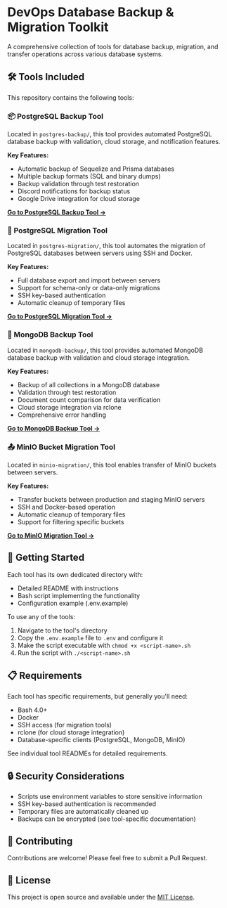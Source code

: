 # DevOps Database Backup & Migration Toolkit

A comprehensive collection of tools for database backup, migration, and transfer operations across various database systems.

## 🛠️ Tools Included

This repository contains the following tools:

### 📦 PostgreSQL Backup Tool

Located in `postgres-backup/`, this tool provides automated PostgreSQL database backup with validation, cloud storage, and notification features.

**Key Features:**
- Automatic backup of Sequelize and Prisma databases
- Multiple backup formats (SQL and binary dumps)
- Backup validation through test restoration
- Discord notifications for backup status
- Google Drive integration for cloud storage

**[Go to PostgreSQL Backup Tool →](./postgres-backup/)**

### 🔄 PostgreSQL Migration Tool

Located in `postgres-migration/`, this tool automates the migration of PostgreSQL databases between servers using SSH and Docker.

**Key Features:**
- Full database export and import between servers
- Support for schema-only or data-only migrations
- SSH key-based authentication
- Automatic cleanup of temporary files

**[Go to PostgreSQL Migration Tool →](./postgres-migration/)**

### 💾 MongoDB Backup Tool

Located in `mongodb-backup/`, this tool provides automated MongoDB database backup with validation and cloud storage integration.

**Key Features:**
- Backup of all collections in a MongoDB database
- Validation through test restoration
- Document count comparison for data verification
- Cloud storage integration via rclone
- Comprehensive error handling

**[Go to MongoDB Backup Tool →](./mongodb-backup/)**

### 📤 MinIO Bucket Migration Tool

Located in `minio-migration/`, this tool enables transfer of MinIO buckets between servers.

**Key Features:**
- Transfer buckets between production and staging MinIO servers
- SSH and Docker-based operation
- Automatic cleanup of temporary files
- Support for filtering specific buckets

**[Go to MinIO Migration Tool →](./minio-migration/)**

## 🚀 Getting Started

Each tool has its own dedicated directory with:
- Detailed README with instructions
- Bash script implementing the functionality
- Configuration example (.env.example)

To use any of the tools:

1. Navigate to the tool's directory
2. Copy the `.env.example` file to `.env` and configure it
3. Make the script executable with `chmod +x <script-name>.sh`
4. Run the script with `./<script-name>.sh`

## 📋 Requirements

Each tool has specific requirements, but generally you'll need:

- Bash 4.0+
- Docker
- SSH access (for migration tools)
- rclone (for cloud storage integration)
- Database-specific clients (PostgreSQL, MongoDB, MinIO)

See individual tool READMEs for detailed requirements.

## 🔒 Security Considerations

- Scripts use environment variables to store sensitive information
- SSH key-based authentication is recommended
- Temporary files are automatically cleaned up
- Backups can be encrypted (see tool-specific documentation)

## 📝 Contributing

Contributions are welcome! Please feel free to submit a Pull Request.

## 📄 License

This project is open source and available under the [MIT License](LICENSE). 